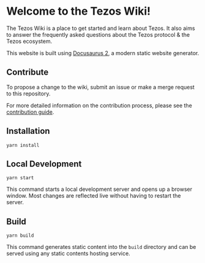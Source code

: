 # Welcome to the Tezos Wiki!

The Tezos Wiki is a place to get started and learn about Tezos. It also aims to answer the frequently asked questions about the Tezos protocol & the Tezos ecosystem.

This website is built using [Docusaurus 2](https://docusaurus.io/), a modern static website generator.

## Contribute

To propose a change to the wiki, submit an issue or make a merge request to this repository.

For more detailed information on the contribution process, please see the [contribution guide](https://github.com/tezosweb/wiki.tezos.com/tree/blob/main/docs/contribute/contributionguide.md).

## Installation

```console
yarn install
```

## Local Development

```console
yarn start
```

This command starts a local development server and opens up a browser window. Most changes are reflected live without having to restart the server.

## Build

```console
yarn build
```

This command generates static content into the `build` directory and can be served using any static contents hosting service.
